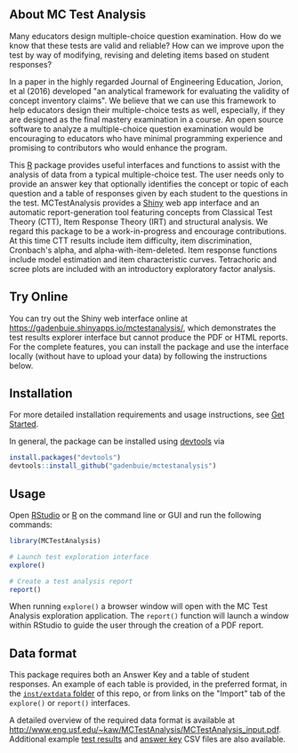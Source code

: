 ## About MC Test Analysis

Many educators design multiple-choice question examination. How do we know that these tests are valid and reliable? How can we improve upon the test by way of modifying, revising and deleting items based on student responses?

In a paper in the highly regarded Journal of Engineering Education, Jorion, et al (2016) developed "an analytical framework for evaluating the validity of concept inventory claims". We believe that we can use this framework to help educators design their multiple-choice tests as well, especially, if they are designed as the final mastery examination in a course. An open source software to analyze a multiple-choice question examination would be encouraging to educators who have minimal programming experience and promising to contributors who would enhance the program.

This [R] package provides useful interfaces and functions to assist with the analysis of data from a typical multiple-choice test.
The user needs only to provide an answer key that optionally identifies the concept or topic of each question and a table of responses given by each student to the questions in the test.
MCTestAnalysis provides a [Shiny] web app interface and an automatic report-generation tool featuring concepts from Classical Test Theory (CTT), Item Response Theory (IRT) and structural analysis. 
We regard this package to be a work-in-progress and encourage contributions.
At this time CTT results include item difficulty, item discrimination, Cronbach's alpha, and alpha-with-item-deleted.
Item response functions include model estimation and item characteristic curves.
Tetrachoric and scree plots are included with an introductory exploratory factor analysis.

## Try Online

You can try out the Shiny web interface online at <https://gadenbuie.shinyapps.io/mctestanalysis/>, which demonstrates the test results explorer interface but cannot produce the PDF or HTML reports.
For the complete features, you can install the package and use the interface locally (without have to upload your data) by following the instructions below.


## Installation

For more detailed installation requirements and usage instructions, see [Get Started](https://gadenbuie.github.io/MCTestAnalysis/articles/MCTestAnalysis.html).

In general, the package can be installed using [devtools] via

```r
install.packages("devtools")
devtools::install_github("gadenbuie/mctestanalysis")
```

## Usage

Open [RStudio] or [R] on the command line or GUI and run the following commands:

```r
library(MCTestAnalysis)

# Launch test exploration interface
explore()

# Create a test analysis report
report()
```

When running `explore()` a browser window will open with the MC Test Analysis exploration application.
The `report()` function will launch a window within RStudio to guide the user through the creation of a PDF report.

## Data format

This package requires both an Answer Key and a table of student responses. 
An example of each table is provided, in the preferred format, in the  [`inst/extdata` folder](inst/extdata) of this repo, or from links on the "Import" tab of the `explore()` or `report()` interfaces.

A detailed overview of the required data format is available at <http://www.eng.usf.edu/~kaw/MCTestAnalysis/MCTestAnalysis_input.pdf>.
Additional example [test results](http://www.eng.usf.edu/~kaw/MCTestAnalysis/sample_answer_key.csv) and [answer key](http://www.eng.usf.edu/~kaw/MCTestAnalysis/sample_student_answers.csv) CSV files are also available.

[R]: https://cran.r-project.org/
[Shiny]: http://shiny.rstudio.com/
[Rstudio]: https://www.rstudio.com/products/RStudio/
[Rtools]: https://cran.r-project.org/bin/windows/Rtools/
[devtools]: http://github.com/hadley/devtools/
